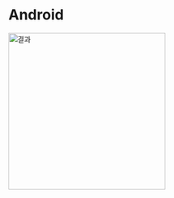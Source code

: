 # Android
<img width="310" alt="결과" src="https://user-images.githubusercontent.com/127086595/233848182-4777130f-394c-476a-8fe5-15df530faf3b.png">
